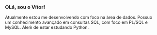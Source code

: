 ### OLá, sou o Vítor!
Atualmente estou me desenvolvendo com foco na área de dados.
Possuo um conhecimento avançado em consultas SQL, com foco em PL/SQL e MySQL. Aleḿ de estar estudando Python.
 
 
